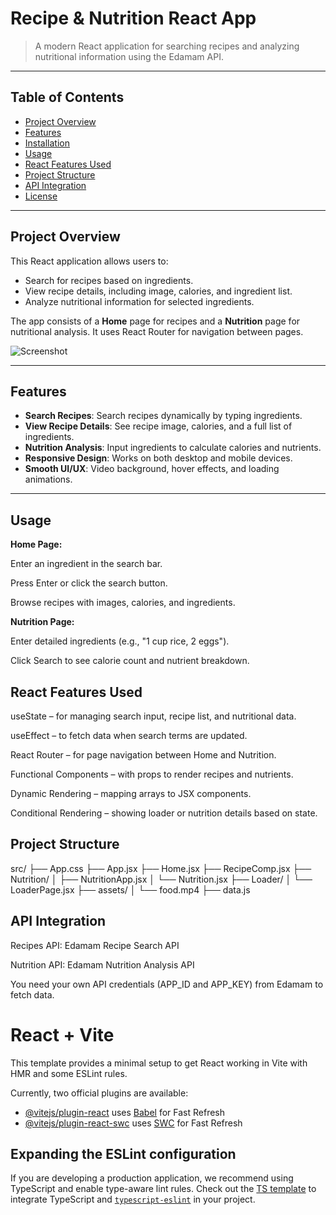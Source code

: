 # Recipe & Nutrition React App

> A modern React application for searching recipes and analyzing nutritional information using the Edamam API.

---

## Table of Contents
- [Project Overview](#project-overview)
- [Features](#features)
- [Installation](#installation)
- [Usage](#usage)
- [React Features Used](#react-features-used)
- [Project Structure](#project-structure)
- [API Integration](#api-integration)
- [License](#license)

---

## Project Overview

This React application allows users to:

- Search for recipes based on ingredients.
- View recipe details, including image, calories, and ingredient list.
- Analyze nutritional information for selected ingredients.

The app consists of a **Home** page for recipes and a **Nutrition** page for nutritional analysis. It uses React Router for navigation between pages.

![Screenshot](https://via.placeholder.com/800x400?text=Recipe+App+Screenshot)

---

## Features

- **Search Recipes**: Search recipes dynamically by typing ingredients.
- **View Recipe Details**: See recipe image, calories, and a full list of ingredients.
- **Nutrition Analysis**: Input ingredients to calculate calories and nutrients.
- **Responsive Design**: Works on both desktop and mobile devices.
- **Smooth UI/UX**: Video background, hover effects, and loading animations.

---

## Usage

**Home Page:**

Enter an ingredient in the search bar.

Press Enter or click the search button.

Browse recipes with images, calories, and ingredients.

**Nutrition Page:**

Enter detailed ingredients (e.g., "1 cup rice, 2 eggs").

Click Search to see calorie count and nutrient breakdown.

## React Features Used

useState – for managing search input, recipe list, and nutritional data.

useEffect – to fetch data when search terms are updated.

React Router – for page navigation between Home and Nutrition.

Functional Components – with props to render recipes and nutrients.

Dynamic Rendering – mapping arrays to JSX components.

Conditional Rendering – showing loader or nutrition details based on state.


## Project Structure
src/
├── App.css
├── App.jsx
├── Home.jsx
├── RecipeComp.jsx
├── Nutrition/
│   ├── NutritionApp.jsx
│   └── Nutrition.jsx
├── Loader/
│   └── LoaderPage.jsx
├── assets/
│   └── food.mp4
├── data.js

## API Integration

Recipes API: Edamam Recipe Search API

Nutrition API: Edamam Nutrition Analysis API

You need your own API credentials (APP_ID and APP_KEY) from Edamam to fetch data.



# React + Vite

This template provides a minimal setup to get React working in Vite with HMR and some ESLint rules.

Currently, two official plugins are available:

- [@vitejs/plugin-react](https://github.com/vitejs/vite-plugin-react/blob/main/packages/plugin-react/README.md) uses [Babel](https://babeljs.io/) for Fast Refresh
- [@vitejs/plugin-react-swc](https://github.com/vitejs/vite-plugin-react-swc) uses [SWC](https://swc.rs/) for Fast Refresh

## Expanding the ESLint configuration

If you are developing a production application, we recommend using TypeScript and enable type-aware lint rules. Check out the [TS template](https://github.com/vitejs/vite/tree/main/packages/create-vite/template-react-ts) to integrate TypeScript and [`typescript-eslint`](https://typescript-eslint.io) in your project.
